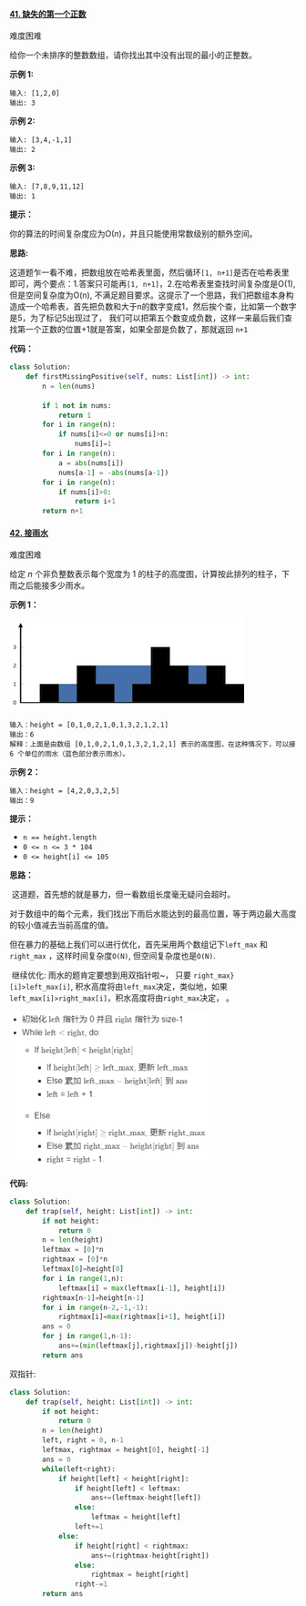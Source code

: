 #### [41. 缺失的第一个正数](https://leetcode-cn.com/problems/first-missing-positive/)

难度困难

给你一个未排序的整数数组，请你找出其中没有出现的最小的正整数。

 

**示例 1:**

```
输入: [1,2,0]
输出: 3
```

**示例 2:**

```
输入: [3,4,-1,1]
输出: 2
```

**示例 3:**

```
输入: [7,8,9,11,12]
输出: 1
```

 

**提示：**

你的算法的时间复杂度应为O(*n*)，并且只能使用常数级别的额外空间。

**思路:**

​	这道题乍一看不难，把数组放在哈希表里面，然后循环`[1, n+1]`是否在哈希表里即可，两个要点：1.答案只可能再`[1, n+1]`，2.在哈希表里查找时间复杂度是O(1), 但是空间复杂度为O(n), 不满足题目要求。这提示了一个思路，我们把数组本身构造成一个哈希表，首先把负数和大于n的数字变成1，然后挨个查，比如第一个数字是5，为了标记5出现过了， 我们可以把第五个数变成负数，这样一来最后我们查找第一个正数的位置+1就是答案，如果全部是负数了，那就返回 `n+1`

**代码：**

```python
class Solution:
    def firstMissingPositive(self, nums: List[int]) -> int:
        n = len(nums)
        
        if 1 not in nums:
            return 1
        for i in range(n):
            if nums[i]<=0 or nums[i]>n:
                nums[i]=1
        for i in range(n):
            a = abs(nums[i])
            nums[a-1] = -abs(nums[a-1])
        for i in range(n):
            if nums[i]>0:
                return i+1
        return n+1
```



#### [42. 接雨水](https://leetcode-cn.com/problems/trapping-rain-water/)

难度困难

给定 *n* 个非负整数表示每个宽度为 1 的柱子的高度图，计算按此排列的柱子，下雨之后能接多少雨水。

 

**示例 1：**

![img](_img/yushui.png)

```
输入：height = [0,1,0,2,1,0,1,3,2,1,2,1]
输出：6
解释：上面是由数组 [0,1,0,2,1,0,1,3,2,1,2,1] 表示的高度图，在这种情况下，可以接 6 个单位的雨水（蓝色部分表示雨水）。 
```

**示例 2：**

```
输入：height = [4,2,0,3,2,5]
输出：9
```

 

**提示：**

- `n == height.length`
- `0 <= n <= 3 * 104`
- `0 <= height[i] <= 105`

**思路：**

​	这道题，首先想的就是暴力，但一看数组长度毫无疑问会超时。

​	对于数组中的每个元素，我们找出下雨后水能达到的最高位置，等于两边最大高度的较小值减去当前高度的值。

​	但在暴力的基础上我们可以进行优化，首先采用两个数组记下`left_max` 和 `right_max` ，这样时间复杂度`O(N)`, 但空间复杂度也是`O(N)`.

​	继续优化: 雨水的题肯定要想到用双指针啦~， 只要 `right_max}[i]>left_max[i]`, 积水高度将由`left_max`决定，类似地，如果`left_max[i]>right_max[i]`，积水高度将由`right_max`决定，  。

<img src="_img/jieyushui.png" style="zoom:90%;">

**代码:**

```python
class Solution:
    def trap(self, height: List[int]) -> int:
        if not height:
            return 0
        n = len(height)
        leftmax = [0]*n
        rightmax = [0]*n
        leftmax[0]=height[0]
        for i in range(1,n):
            leftmax[i] = max(leftmax[i-1], height[i])
        rightmax[n-1]=height[n-1]
        for i in range(n-2,-1,-1):
            rightmax[i]=max(rightmax[i+1], height[i])
        ans = 0
        for j in range(1,n-1):
            ans+=(min(leftmax[j],rightmax[j])-height[j])
        return ans
```

双指针:

```python
class Solution:
    def trap(self, height: List[int]) -> int:
        if not height:
            return 0
        n = len(height)
        left, right = 0, n-1
        leftmax, rightmax = height[0], height[-1]
        ans = 0
        while(left<right):
            if height[left] < height[right]:
                if height[left] < leftmax:
                    ans+=(leftmax-height[left])
                else:
                    leftmax = height[left]
                left+=1
            else:
                if height[right] < rightmax:
                    ans+=(rightmax-height[right])
                else:
                    rightmax = height[right]
                right-=1
        return ans
```



